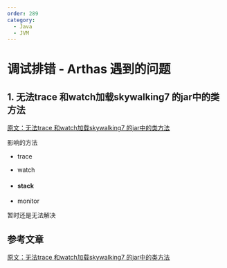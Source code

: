 ```yaml
---
order: 289
category:
  - Java
  - JVM
---
```


# 调试排错 - Arthas 遇到的问题

## 1. 无法trace 和watch加载skywalking7 的jar中的类方法

[原文：无法trace 和watch加载skywalking7 的jar中的类方法](https://github.com/alibaba/arthas/issues/1141)

影响的方法

- trace

- watch

- #### stack

- monitor

暂时还是无法解决

## 参考文章

[原文：无法trace 和watch加载skywalking7 的jar中的类方法](https://github.com/alibaba/arthas/issues/1141)

